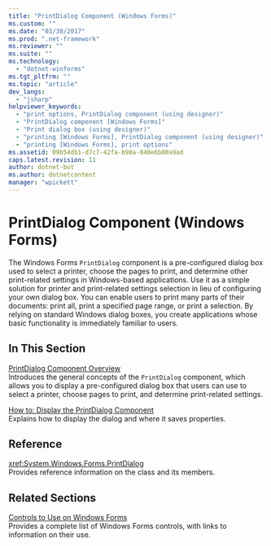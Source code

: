 ```yaml
---
title: "PrintDialog Component (Windows Forms)"
ms.custom: ""
ms.date: "03/30/2017"
ms.prod: ".net-framework"
ms.reviewer: ""
ms.suite: ""
ms.technology: 
  - "dotnet-winforms"
ms.tgt_pltfrm: ""
ms.topic: "article"
dev_langs: 
  - "jsharp"
helpviewer_keywords: 
  - "print options, PrintDialog component (using designer)"
  - "PrintDialog component [Windows Forms]"
  - "Print dialog box (using designer)"
  - "printing [Windows Forms], PrintDialog component (using designer)"
  - "printing [Windows Forms], print options"
ms.assetid: 09b54db1-d7c7-42fa-b98a-840e6b80a9ad
caps.latest.revision: 11
author: dotnet-bot
ms.author: dotnetcontent
manager: "wpickett"
---
```

# PrintDialog Component (Windows Forms)
The Windows Forms `PrintDialog` component is a pre-configured dialog box used to select a printer, choose the pages to print, and determine other print-related settings in Windows-based applications. Use it as a simple solution for printer and print-related settings selection in lieu of configuring your own dialog box. You can enable users to print many parts of their documents: print all, print a specified page range, or print a selection. By relying on standard Windows dialog boxes, you create applications whose basic functionality is immediately familiar to users.  
  
## In This Section  
 [PrintDialog Component Overview](../../../../docs/framework/winforms/controls/printdialog-component-overview-windows-forms.md)  
 Introduces the general concepts of the `PrintDialog` component, which allows you to display a pre-configured dialog box that users can use to select a printer, choose pages to print, and determine print-related settings.  
  
 [How to: Display the PrintDialog Component](../../../../docs/framework/winforms/controls/how-to-display-the-printdialog-component.md)  
 Explains how to display the dialog and where it saves properties.  
  
## Reference  
 <xref:System.Windows.Forms.PrintDialog>  
 Provides reference information on the class and its members.  
  
## Related Sections  
 [Controls to Use on Windows Forms](../../../../docs/framework/winforms/controls/controls-to-use-on-windows-forms.md)  
 Provides a complete list of Windows Forms controls, with links to information on their use.

